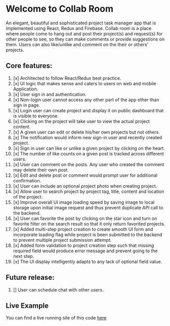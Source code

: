 # Welcome to Collab Room

An elegant, beautiful and sophisticated project task manager app that is implemented using React, Redux and Firebase. Collab room is a place where people come to hang out and post their project(s) and request(s) for other people to see, so they can make comments or provide suggestions on them. Users can also like/unlike and comment on the their or others' projects.

## Core features:

1. [x] Architected to follow React/Redux best practice.
2. [x] UI logic that makes sense and caters to users on web and mobile Application.
3. [x] User sign in and authentication.
4. [x] Non-login user cannot access any other part of the app other than sign in page.
5. [x] Login user can create project and display it on public dashboard that is visible to everyone.
6. [x] Clicking on the project will take user to view the actual project content.
7. [x] A given user can edit or delete his/her own projects but not others.
8. [x] The notification would inform new sign-in user and recently created project.
9. [x] Sign in user can like or unlike a given project by clicking on the heart.
10. [x] The number of like counts on a given post is tracked across different users.
11. [x] User can comment on the posts. Any user who created the comment may delete their own post.
12. [x] Edit and delete post or comment would prompt user for additional confirmation.
13. [x] User can include an optional project photo when creating project.
14. [x] Allow user to search project by project tag, title, content and location of the project.
15. [x] Improve overall UI image loading speed by saving image to local storage upon initial image request and thus prevent duplicate API call to the backend.
16. [x] User can favorite the post by clicking on the star icon and turn on favorite filter on the search result so that it only return favorited projects.
17. [x] Added multi-step project creation to create smooth UI form and incorporate loading flag while project is been submitted to the backend to prevent multiple project submission attempt.
18. [x] Added form validation to project creation step such that missing required field would produce error message and prevent going to the next step.
19. [x] The UI display intelligently adapts to any lack of optional field value.

## Future release:

1. [] User can schedule chat with other users.

## Live Example

You can find a live running site of this code [here](https://collaboration-room.firebaseapp.com)
